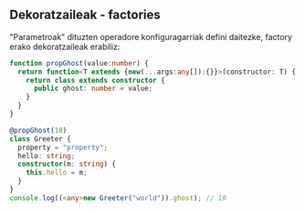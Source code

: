 ## Dekoratzaileak - factories

"Parametroak" dituzten operadore konfiguragarriak defini daitezke, factory erako dekoratzaileak erabiliz:

```typescript
function propGhost(value:number) {
  return function<T extends {new(...args:any[]):{}}>(constructor: T) {
    return class extends constructor {
      public ghost: number = value;
    }
  }
}

@propGhost(10)
class Greeter {
  property = "property";
  hello: string;
  constructor(m: string) {
    this.hello = m;
  }
}
console.log((<any>new Greeter("world")).ghost); // 10

```